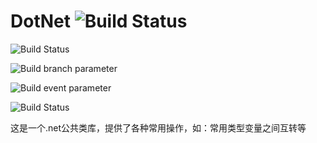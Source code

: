 # DotNet ![Build Status](https://github.com/lhwsa2010/ActionsTest/actions/workflows/build.yml/badge.svg)


![Build Status](https://github.com/lhwsa2010/ActionsTest/actions/workflows/build.yml/badge.svg)

![Build branch parameter](https://github.com/lhwsa2010/ActionsTest/actions/workflows/build.yml/badge.svg?branch=master)

![Build event parameter](https://github.com/lhwsa2010/ActionsTest/actions/workflows/build.yml/badge.svg?event=pull_request)

![Build Status](https://github.com/lhwsa2010/ActionsTest/actions/workflows/release.yml/badge.svg)

这是一个.net公共类库，提供了各种常用操作，如：常用类型变量之间互转等

